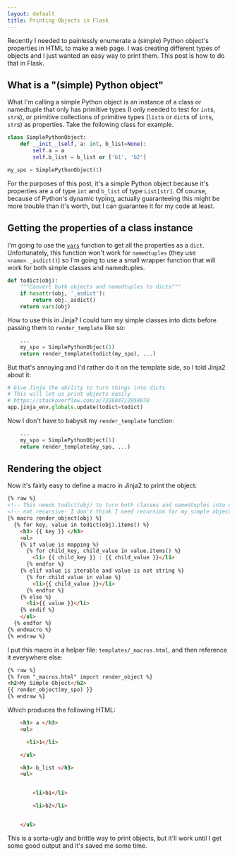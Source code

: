 ```yaml
---
layout: default
title: Printing Objects in Flask
---
```


Recently I needed to painlessly enumerate a (simple) Python object's properties
in HTML to make a web page. I was creating different types of objects and I just
wanted an easy way to print them. This post is how to do that in Flask.

## What is a "(simple) Python object"

What I'm calling a simple Python object is an instance of a class or namedtuple
that only has primitive types (I only needed to test for `int`s, `str`s), or
primitive collections of primitive types (`list`s or `dict`s of `int`s, `str`s)
as properties. Take the following class for example.

```python
class SimplePythonObject:
    def __init__(self, a: int, b_list=None):
        self.a = a
        self.b_list = b_list or ['b1', 'b2']

my_spo = SimplePythonObject(1)
```

For the purposes of this post, it's a simple Python object because it's
properties are `a` of type `int` and `b_list` of type `List[str]`. Of course,
because of Python's dynamic typing, actually guaranteeing this might be more
trouble than it's worth, but I can guarantee it for my code at least.

## Getting the properties of a class instance

I'm going to use the
[`vars`](https://docs.python.org/3/library/functions.html#vars) function to get
all the properties as a `dict`. Unfortunately, this function won't work for
`namedtuples` (they use `<name>._asdict()`) so I'm going to use a small wrapper
function that will work for both simple classes and namedtuples.

```python
def todict(obj):
    """Convert both objects and namedtuples to dicts"""
    if hasattr(obj, '_asdict'):
        return obj._asdict()
    return vars(obj)
```

How to use this in Jinja? I could turn my simple classes into dicts before
passing them to `render_template` like so:

```python
    ...
    my_spo = SimplePythonObject(1)
    return render_template(todict(my_spo), ...)
```

But that's annoying and I'd rather do it on the template side, so I told Jinja2
about it:

```python
# Give Jinja the ability to turn things into dicts
# This will let us print objects easily
# https://stackoverflow.com/a/7226047/2958070
app.jinja_env.globals.update(todict=todict)
```

Now I don't have to babysit my `render_template` function:

```python
    ...
    my_spo = SimplePythonObject(1)
    return render_template(my_spo, ...)
```

## Rendering the object

Now it's fairly easy to define a macro in Jinja2 to print the object:

```html
{% raw %}
<!-- This needs todict(obj) to turn both classes and namedtuples into dicts -->
<!-- not recursive- I don't think I need recursion for my simple objects -->
{% macro render_object(obj) %}
  {% for key, value in todict(obj).items() %}
    <h3> {{ key }} </h3>
    <ul>
    {% if value is mapping %}
      {% for child_key, child_value in value.items() %}
        <li> {{ child_key }} : {{ child_value }}</li>
      {% endfor %}
    {% elif value is iterable and value is not string %}
      {% for child_value in value %}
        <li>{{ child_value }}</li>
      {% endfor %}
    {% else %}
      <li>{{ value }}</li>
    {% endif %}
    </ul>
  {% endfor %}
{% endmacro %}
{% endraw %}
```

I put this macro in a helper file: `templates/_macros.html`, and then reference
it everywhere else:

```html
{% raw %}
{% from "_macros.html" import render_object %}
<h2>My Simple Object</h2>
{{ render_object(my_spo) }}
{% endraw %}
```

Which produces the following HTML:

```html
    <h3> a </h3>
    <ul>

      <li>1</li>

    </ul>

    <h3> b_list </h3>
    <ul>


        <li>b1</li>

        <li>b2</li>


    </ul>
```

This is a sorta-ugly and brittle way to print objects, but it'll work until I
get some good output and it's saved me some time.
